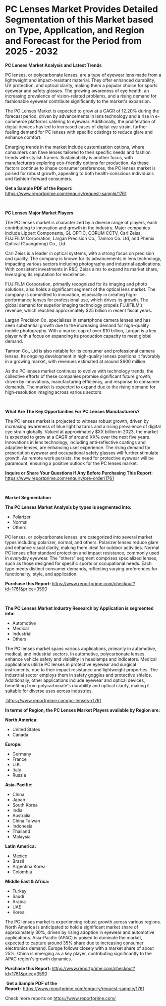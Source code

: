 <p><h1>PC Lenses Market Provides Detailed Segmentation of this Market based on Type, Application, and Region and Forecast for the Period from 2025 - 2032</h1></p><p><strong>PC Lenses Market Analysis and Latest Trends</strong></p>
<p><p>PC lenses, or polycarbonate lenses, are a type of eyewear lens made from a lightweight and impact-resistant material. They offer enhanced durability, UV protection, and optical clarity, making them a popular choice for sports eyewear and safety glasses. The growing awareness of eye health, an increasing prevalence of vision-related problems, and a rising demand for fashionable eyewear contribute significantly to the market's expansion.</p><p>The PC Lenses Market is expected to grow at a CAGR of 12.20% during the forecast period, driven by advancements in lens technology and a rise in e-commerce platforms catering to eyewear. Additionally, the proliferation of digital devices has led to increased cases of digital eye strain, further fueling demand for PC lenses with specific coatings to reduce glare and enhance comfort.</p><p>Emerging trends in the market include customization options, where consumers can have lenses tailored to their specific needs and fashion trends with stylish frames. Sustainability is another focus, with manufacturers exploring eco-friendly options for production. As these factors continue to shape consumer preferences, the PC lenses market is poised for robust growth, appealing to both health-conscious individuals and fashion-forward consumers.</p></p>
<p><strong>Get a Sample PDF of the Report:&nbsp;</strong> <a href="https://www.reportprime.com/enquiry/request-sample/1761?utm_campaign=2336&utm_medium=2&utm_source=Github&utm_content=ia&utm_term=18032025&utm_id=pc-lenses">https://www.reportprime.com/enquiry/request-sample/1761</a></p>
<p>&nbsp;</p>
<p><strong>PC Lenses Major Market Players</strong></p>
<p><p>The PC lenses market is characterized by a diverse range of players, each contributing to innovation and growth in the industry. Major companies include Lippert Components, GL OPTIC, CORUM CCTV, Carl Zeiss, FUJIFILM Corporation, Largan Precision Co., Tamron Co. Ltd, and Phenix Optical (Guangdong) Co., Ltd. </p><p>Carl Zeiss is a leader in optical systems, with a strong focus on precision and quality. The company is known for its advancements in lens technology, impacting various sectors including photography and industrial applications. With consistent investments in R&D, Zeiss aims to expand its market share, leveraging its reputation for excellence.</p><p>FUJIFILM Corporation, primarily recognized for its imaging and photo solutions, also holds a significant segment of the optical lens market. The company is committed to innovation, especially in creating high-performance lenses for professional use, which drives its growth. The global demand for superior imaging technology propels FUJIFILM’s revenue, which reached approximately $25 billion in recent fiscal years.</p><p>Largan Precision Co. specializes in smartphone camera lenses and has seen substantial growth due to the increasing demand for high-quality mobile photography. With a market cap of over $10 billion, Largan is a key player with a focus on expanding its production capacity to meet global demand.</p><p>Tamron Co., Ltd is also notable for its consumer and professional camera lenses. Its ongoing development in high-quality lenses positions it favorably in a growing market, with revenues estimated at around $600 million.</p><p>As the PC lenses market continues to evolve with technology trends, the collective efforts of these companies promise significant future growth, driven by innovations, manufacturing efficiency, and response to consumer demands. The market is expected to expand due to the rising demand for high-resolution imaging across various sectors.</p></p>
<p>&nbsp;</p>
<p><strong>What Are The Key Opportunities For PC Lenses Manufacturers?</strong></p>
<p><p>The PC lenses market is projected to witness robust growth, driven by increasing awareness of blue light hazards and a rising prevalence of digital eye strain globally. Valued at approximately $XX billion in 2023, the market is expected to grow at a CAGR of around XX% over the next five years. Innovations in lens technology, including anti-reflective coatings and adaptive lenses, are enhancing user experience. The rising demand for prescription eyewear and occupational safety glasses will further stimulate growth. As remote work persists, the need for protective eyewear will be paramount, ensuring a positive outlook for the PC lenses market.</p></p>
<p><strong>Inquire or Share Your Questions If Any Before Purchasing This Report:</strong> <a href="https://www.reportprime.com/enquiry/pre-order/1761?utm_campaign=2336&utm_medium=2&utm_source=Github&utm_content=ia&utm_term=18032025&utm_id=pc-lenses">https://www.reportprime.com/enquiry/pre-order/1761</a></p>
<p>&nbsp;</p>
<p><strong>Market Segmentation</strong></p>
<p><strong>The PC Lenses Market Analysis by types is segmented into:</strong></p>
<p><ul><li>Polarizer</li><li>Normal</li><li>Others</li></ul></p>
<p><p>PC lenses, or polycarbonate lenses, are categorized into several market types including polarizer, normal, and others. Polarizer lenses reduce glare and enhance visual clarity, making them ideal for outdoor activities. Normal PC lenses offer standard protection and impact resistance, commonly used in everyday eyewear. The "others" segment comprises specialized lenses, such as those designed for specific sports or occupational needs. Each type meets distinct consumer demands, reflecting varying preferences for functionality, style, and application.</p></p>
<p><strong>Purchase this Report:&nbsp;</strong><a href="https://www.reportprime.com/checkout?id=1761&price=3590&utm_campaign=2336&utm_medium=2&utm_source=Github&utm_content=ia&utm_term=18032025&utm_id=pc-lenses">https://www.reportprime.com/checkout?id=1761&price=3590</a></p>
<p>&nbsp;</p>
<p><strong>The PC Lenses Market Industry Research by Application is segmented into:</strong></p>
<p><ul><li>Automotive</li><li>Medical</li><li>Industrial</li><li>Others</li></ul></p>
<p><p>The PC lenses market spans various applications, primarily in automotive, medical, and industrial sectors. In automotive, polycarbonate lenses enhance vehicle safety and visibility in headlamps and indicators. Medical applications utilize PC lenses in protective eyewear and surgical instruments, due to their impact resistance and lightweight properties. The industrial sector employs them in safety goggles and protective shields. Additionally, other applications include eyewear and optical devices, benefiting from polycarbonate's durability and optical clarity, making it suitable for diverse uses across industries.</p></p>
<p><a href="https://www.reportprime.com/pc-lenses-r1761?utm_campaign=2336&utm_medium=2&utm_source=Github&utm_content=ia&utm_term=18032025&utm_id=pc-lenses">&nbsp;https://www.reportprime.com/pc-lenses-r1761</a></p>
<p><strong>In terms of Region, the PC Lenses Market Players available by Region are:</strong></p>
<p>
    <p> <strong> North America: </strong>
        <ul>
            <li>United States</li>
            <li>Canada</li>
        </ul>
        </p> 
    <p> <strong> Europe: </strong>
        <ul>
            <li>Germany</li>
            <li>France</li>
            <li>U.K.</li>
            <li>Italy</li>
            <li>Russia</li>
        </ul>
        </p> 
    <p> <strong> Asia-Pacific: </strong>
        <ul>
            <li>China</li>
            <li>Japan</li>
            <li>South Korea</li>
            <li>India</li>
            <li>Australia</li>
            <li>China Taiwan</li>
            <li>Indonesia</li>
            <li>Thailand</li>
            <li>Malaysia</li>
        </ul>
        </p> 
    <p> <strong> Latin America: </strong>
        <ul>
            <li>Mexico</li>
            <li>Brazil</li>
            <li>Argentina Korea</li>
            <li>Colombia</li>
        </ul>
        </p> 
    <p> <strong> Middle East & Africa: </strong>
        <ul>
            <li>Turkey</li>
            <li>Saudi</li>
            <li>Arabia</li>
            <li>UAE</li>
            <li>Korea</li>
        </ul>
    </p>
    </p>
<p><p>The PC lenses market is experiencing robust growth across various regions. North America is anticipated to hold a significant market share of approximately 30%, driven by rising adoption in eyewear and automotive applications. Asia-Pacific (APAC) is poised to dominate the market, expected to capture around 35% share due to increasing consumer electronics demand. Europe follows closely with a market share of about 25%. China is emerging as a key player, contributing significantly to the APAC region's growth dynamics.</p></p>
<p><strong>Purchase this Report: </strong><a href="https://www.reportprime.com/checkout?id=1761&price=3590&utm_campaign=2336&utm_medium=2&utm_source=Github&utm_content=ia&utm_term=18032025&utm_id=pc-lenses">https://www.reportprime.com/checkout?id=1761&price=3590</a></p>
<p>&nbsp;<strong>Get a Sample PDF of the Report:&nbsp;&nbsp;</strong><a href="https://www.reportprime.com/enquiry/request-sample/1761?utm_campaign=2336&utm_medium=2&utm_source=Github&utm_content=ia&utm_term=18032025&utm_id=pc-lenses">https://www.reportprime.com/enquiry/request-sample/1761</a></p>
<p><strong></strong></p>
<p>Check more reports on <a href="https://www.reportprime.com/?utm_campaign=2336&utm_medium=2&utm_source=Github&utm_content=ia&utm_term=18032025&utm_id=pc-lenses">https://www.reportprime.com/</a></p>